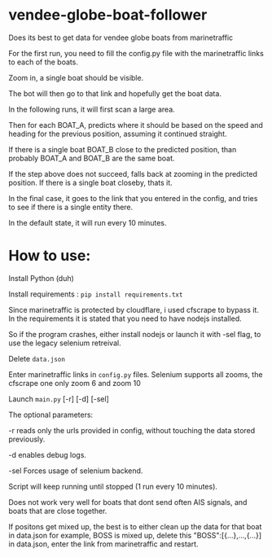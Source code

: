 # vendee-globe-boat-follower
Does its best to get data for vendee globe boats from marinetraffic

For the first run, you need to fill the config.py file with the marinetraffic links to each of the boats.

Zoom in, a single boat should be visible.

The bot will then go to that link and hopefully get the boat data.

In the following runs, it will first scan a large area.

Then for each BOAT_A, predicts where it should be based on the speed and heading for the previous position, assuming it continued straight.

If there is a single boat BOAT_B close to the predicted position, than probably BOAT_A and BOAT_B are the same boat.


If the step above does not succeed, falls back at zooming in the predicted position. If there is a single boat closeby, thats it.

In the final case, it goes to the link that you entered in the config, and tries to see if there is a single entity there.

In the default state, it will run every 10 minutes.

# How to use:
Install Python (duh)

Install requirements : `pip install requirements.txt`

Since marinetraffic is protected by cloudflare, i used cfscrape to bypass it. In the requirements it is stated that you need to have nodejs installed.

So if the program crashes, either install nodejs or launch it with -sel flag, to use the legacy selenium retreival.


Delete `data.json`

Enter marinetraffic links in `config.py` files. Selenium supports all zooms, the cfscrape one only zoom 6 and zoom 10

Launch `main.py` [-r] [-d] [-sel]

The optional parameters:

-r reads only the urls provided in config, without touching the data stored previously.

-d enables debug logs.

-sel Forces usage of selenium backend.

Script will keep running until stopped (1 run every 10 minutes).


Does not work very well for boats that dont send often AIS signals, and boats that are close together.

If positons get mixed up, the best is to either clean up the data for that boat in data.json
for example, BOSS is mixed up, delete this "BOSS":[{...},...,{...}] in data.json, enter the link from marinetraffic and restart.
